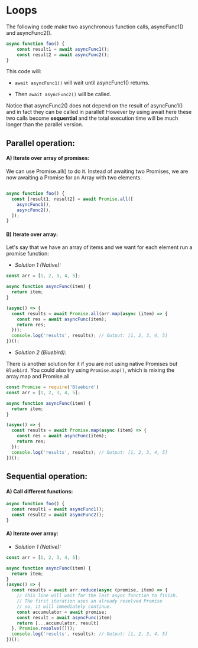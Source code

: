 # Loops

The following code make two asynchronous function calls, asyncFunc1() and asyncFunc2().

```js
async function foo() {
    const result1 = await asyncFunc1();
    const result2 = await asyncFunc2();
}
```

This code will:

- `await asyncFunc1()` will wait until asyncFunc1() returns.

- Then `await asyncFunc2()` will be called.


Notice that asyncFunc2() does not depend on the result of asyncFunc1() and in fact they can be called in parallel!  However by using await here these two calls become **sequential** and the total execution time will be much longer than the parallel version.

## Parallel operation:

#### A) Iterate over array of promises:

We can use Promise.all() to do it. Instead of awaiting two Promises, we are now awaiting a Promise for an Array with two elements.

```js

async function foo() {
  const [result1, result2] = await Promise.all([
    asyncFunc1(),
    asyncFunc2(),
  ]);
}
```

#### B) Iterate over array:

Let's say that we have an array of items and we want for each element run a promise function:

 - *Solution 1 (Native):*

```js
const arr = [1, 2, 3, 4, 5];

async function asyncFunc(item) {
  return item;
}

(async() => {
  const results = await Promise.all(arr.map(async (item) => {
    const res = await asyncFunc(item);
    return res;
  }));
  console.log('results', results); // Output: [1, 2, 3, 4, 5]
})();
```

 - *Solution 2 (Bluebird):*

There is another solution for it if you are not using native Promises but `Bluebird`. You could also try using `Promise.map()`, which is mixing the array.map and Promise.all

```js
const Promise = require('Bluebird')
const arr = [1, 2, 3, 4, 5];

async function asyncFunc(item) {
  return item;
}

(async() => {
  const results = await Promise.map(async (item) => {
    const res = await asyncFunc(item);
    return res;
  });
  console.log('results', results); // Output: [1, 2, 3, 4, 5]
})();
```

## Sequential operation:

#### A) Call different functions:

```js
async function foo() {
  const result1 = await asyncFunc1();
  const result2 = await asyncFunc2();
}
```

#### A) Iterate over array:

- *Solution 1 (Native):*

```js
const arr = [1, 2, 3, 4, 5];

async function asyncFunc(item) {
  return item;
}
(async() => {
  const results = await arr.reduce(async (promise, item) => {
    // This line will wait for the last async function to finish.
    // The first iteration uses an already resolved Promise
    // so, it will immediately continue.
    const accumulator = await promise;
    const result = await asyncFunc(item)
    return [...accumulator, result]
  }, Promise.resolve([]));    
  console.log('results', results); // Output: [1, 2, 3, 4, 5]
})();
```